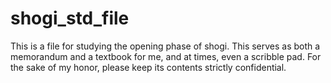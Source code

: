 # shogi_std_file
This is a file for studying the opening phase of shogi.
This serves as both a memorandum and a textbook for me, and at times, even a scribble pad.
For the sake of my honor, please keep its contents strictly confidential.
